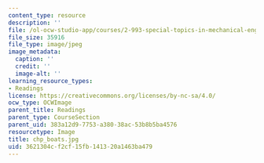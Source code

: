 ```yaml
---
content_type: resource
description: ''
file: /ol-ocw-studio-app/courses/2-993-special-topics-in-mechanical-engineering-the-art-and-science-of-boat-design-january-iap-2007/3621304cf2cf15fb141320a1463ba479_chp_boats.jpg
file_size: 35916
file_type: image/jpeg
image_metadata:
  caption: ''
  credit: ''
  image-alt: ''
learning_resource_types:
- Readings
license: https://creativecommons.org/licenses/by-nc-sa/4.0/
ocw_type: OCWImage
parent_title: Readings
parent_type: CourseSection
parent_uid: 383a12d9-7753-a380-38ac-53b8b5ba4576
resourcetype: Image
title: chp_boats.jpg
uid: 3621304c-f2cf-15fb-1413-20a1463ba479
---
```

